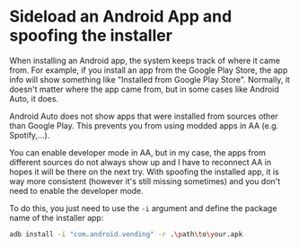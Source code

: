 # Sideload an Android App and spoofing the installer

When installing an Android app, the system keeps track of where it came from.
For example, if you install an app from the Google Play Store, the app info will show something like "Installed from Google Play Store".
Normally, it doesn't matter where the app came from, but in some cases like Android Auto, it does.

Android Auto does not show apps that were installed from sources other than Google Play.
This prevents you from using modded apps in AA (e.g. Spotify,...).

You can enable developer mode in AA, but in my case, the apps from different sources do not always show up and I have to reconnect AA in hopes it will be there on the next try.
With spoofing the installed app, it is way more consistent (however it's still missing sometimes) and you don't need to enable the developer mode.

To do this, you just need to use the `-i` argument and define the package name of the installer app:
```bash
adb install -i "com.android.vending" -r .\path\to\your.apk
```
